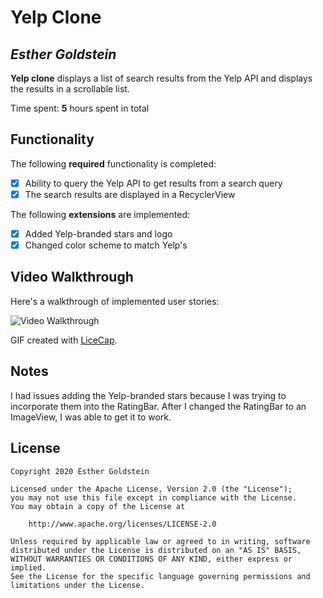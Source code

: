 # Yelp Clone

## *Esther Goldstein*

**Yelp clone** displays a list of search results from the Yelp API and displays the results in a scrollable list. 

Time spent: **5** hours spent in total

## Functionality 

The following **required** functionality is completed:

* [x] Ability to query the Yelp API to get results from a search query
* [x] The search results are displayed in a RecyclerView

The following **extensions** are implemented:

* [x] Added Yelp-branded stars and logo
* [x] Changed color scheme to match Yelp's

## Video Walkthrough

Here's a walkthrough of implemented user stories:

<img src='https://i.imgur.com/RoqYYnA.gif' title='Video Walkthrough' width='' alt='Video Walkthrough' />

GIF created with [LiceCap](http://www.cockos.com/licecap/).

## Notes

I had issues adding the Yelp-branded stars because I was trying to incorporate them into the RatingBar. After I changed the RatingBar to an ImageView, I was able to get it to work.

## License

    Copyright 2020 Esther Goldstein

    Licensed under the Apache License, Version 2.0 (the "License");
    you may not use this file except in compliance with the License.
    You may obtain a copy of the License at

        http://www.apache.org/licenses/LICENSE-2.0

    Unless required by applicable law or agreed to in writing, software
    distributed under the License is distributed on an "AS IS" BASIS,
    WITHOUT WARRANTIES OR CONDITIONS OF ANY KIND, either express or implied.
    See the License for the specific language governing permissions and
    limitations under the License.